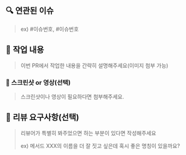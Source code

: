 ## 🔍 연관된 이슈

> ex) #이슈번호, #이슈번호

## 🔀 작업 내용

> 이번 PR에서 작업한 내용을 간략히 설명해주세요(이미지 첨부 가능)

### 📸 스크린샷 or 영상(선택)

> 스크린샷이나 영상이 필요하다면 첨부해주세요.

## 🧐 리뷰 요구사항(선택)

> 리뷰어가 특별히 봐주었으면 하는 부분이 있다면 작성해주세요
>
> ex) 메서드 XXX의 이름을 더 잘 짓고 싶은데 혹시 좋은 명칭이 있을까요?

